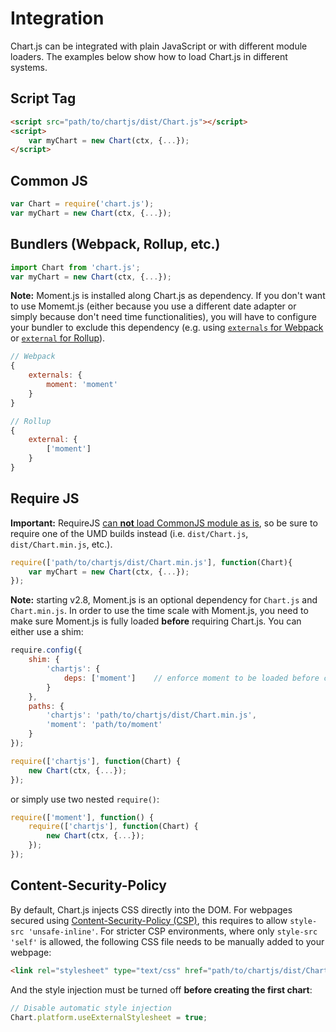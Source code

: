 # Integration

Chart.js can be integrated with plain JavaScript or with different module loaders. The examples below show how to load Chart.js in different systems.

## Script Tag

```html
<script src="path/to/chartjs/dist/Chart.js"></script>
<script>
    var myChart = new Chart(ctx, {...});
</script>
```

## Common JS

```javascript
var Chart = require('chart.js');
var myChart = new Chart(ctx, {...});
```

## Bundlers (Webpack, Rollup, etc.)

```javascript
import Chart from 'chart.js';
var myChart = new Chart(ctx, {...});
```

**Note:** Moment.js is installed along Chart.js as dependency. If you don't want to use Momemt.js (either because you use a different date adapter or simply because don't need time functionalities), you will have to configure your bundler to exclude this dependency (e.g. using [`externals` for Webpack](https://webpack.js.org/configuration/externals/) or [`external` for Rollup](https://rollupjs.org/guide/en#peer-dependencies)).

```javascript
// Webpack
{
    externals: {
        moment: 'moment'
    }
}
```

```javascript
// Rollup
{
    external: {
        ['moment']
    }
}
```

## Require JS

**Important:** RequireJS [can **not** load CommonJS module as is](https://requirejs.org/docs/commonjs.html#intro), so be sure to require one of the UMD builds instead (i.e. `dist/Chart.js`, `dist/Chart.min.js`, etc.).

```javascript
require(['path/to/chartjs/dist/Chart.min.js'], function(Chart){
    var myChart = new Chart(ctx, {...});
});
```

**Note:** starting v2.8, Moment.js is an optional dependency for `Chart.js` and `Chart.min.js`. In order to use the time scale with Moment.js, you need to make sure Moment.js is fully loaded **before** requiring Chart.js. You can either use a shim:

```javascript
require.config({
    shim: {
        'chartjs': {
            deps: ['moment']    // enforce moment to be loaded before chartjs
        }
    },
    paths: {
        'chartjs': 'path/to/chartjs/dist/Chart.min.js',
        'moment': 'path/to/moment'
    }
});

require(['chartjs'], function(Chart) {
    new Chart(ctx, {...});
});
```

or simply use two nested `require()`:

```javascript
require(['moment'], function() {
    require(['chartjs'], function(Chart) {
        new Chart(ctx, {...});
    });
});
```

## Content-Security-Policy

By default, Chart.js injects CSS directly into the DOM. For webpages secured using [Content-Security-Policy (CSP)](https://developer.mozilla.org/en-US/docs/Web/HTTP/Headers/Content-Security-Policy), this requires to allow `style-src 'unsafe-inline'`. For stricter CSP environments, where only `style-src 'self'` is allowed, the following CSS file needs to be manually added to your webpage:

```html
<link rel="stylesheet" type="text/css" href="path/to/chartjs/dist/Chart.min.css">
```

And the style injection must be turned off **before creating the first chart**:

```javascript
// Disable automatic style injection
Chart.platform.useExternalStylesheet = true;
```
